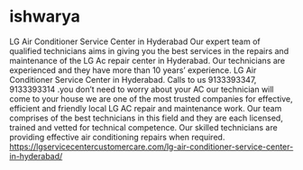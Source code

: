 # ishwarya
 LG Air Conditioner Service Center in Hyderabad  Our expert team of qualified technicians aims in giving you the best services in the repairs and maintenance of the LG Ac repair center in Hyderabad.  Our technicians are experienced and they have more than 10 years’ experience. LG Air Conditioner Service Center in Hyderabad. Calls to us 9133393347, 9133393314 .you don’t need to worry about your AC our technician will come to your house we are one of the most trusted companies for effective, efficient and friendly local LG AC repair and maintenance work. Our team comprises of the best technicians in this field and they are each licensed, trained and vetted for technical competence. Our skilled technicians are providing effective air conditioning repairs when required.  https://lgservicecentercustomercare.com/lg-air-conditioner-service-center-in-hyderabad/
